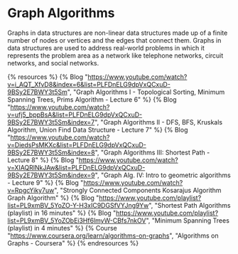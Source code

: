 # Graph Algorithms

Graphs in data structures are non-linear data structures made up of a finite number of nodes or vertices and the edges that connect them. Graphs in data structures are used to address real-world problems in which it represents the problem area as a network like telephone networks, circuit networks, and social networks.

{% resources %}
  {% Blog "https://www.youtube.com/watch?v=i_AQT_XfvD8&index=6&list=PLFDnELG9dpVxQCxuD-9BSy2E7BWY3t5Sm", "Graph Algorithms I - Topological Sorting, Minimum Spanning Trees, Prims Algorithm - Lecture 6" %}
  {% Blog "https://www.youtube.com/watch?v=ufj5_bppBsA&list=PLFDnELG9dpVxQCxuD-9BSy2E7BWY3t5Sm&index=7", "Graph Algorithms II - DFS, BFS, Kruskals Algorithm, Union Find Data Structure - Lecture 7" %}
  {% Blog "https://www.youtube.com/watch?v=DiedsPsMKXc&list=PLFDnELG9dpVxQCxuD-9BSy2E7BWY3t5Sm&index=8", "Graph Algorithms III: Shortest Path - Lecture 8" %}
  {% Blog "https://www.youtube.com/watch?v=XIAQRlNkJAw&list=PLFDnELG9dpVxQCxuD-9BSy2E7BWY3t5Sm&index=9", "Graph Alg. IV: Intro to geometric algorithms - Lecture 9" %}
  {% Blog "https://www.youtube.com/watch?v=RpgcYiky7uw", "Strongly Connected Components Kosarajus Algorithm Graph Algorithm" %}
  {% Blog "https://www.youtube.com/playlist?list=PL9xmBV_5YoZO-Y-H3xIC9DGSfVYJng9Yw", "Shortest Path Algorithms (playlist) in 16 minutes" %}
  {% Blog "https://www.youtube.com/playlist?list=PL9xmBV_5YoZObEi3Hf6lmyW-CBfs7nkOV", "Minimum Spanning Trees (playlist) in 4 minutes" %}
  {% Course "https://www.coursera.org/learn/algorithms-on-graphs", "Algorithms on Graphs - Coursera" %}
{% endresources %}
